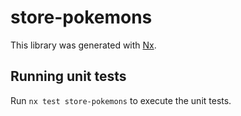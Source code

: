 # store-pokemons

This library was generated with [Nx](https://nx.dev).

## Running unit tests

Run `nx test store-pokemons` to execute the unit tests.
